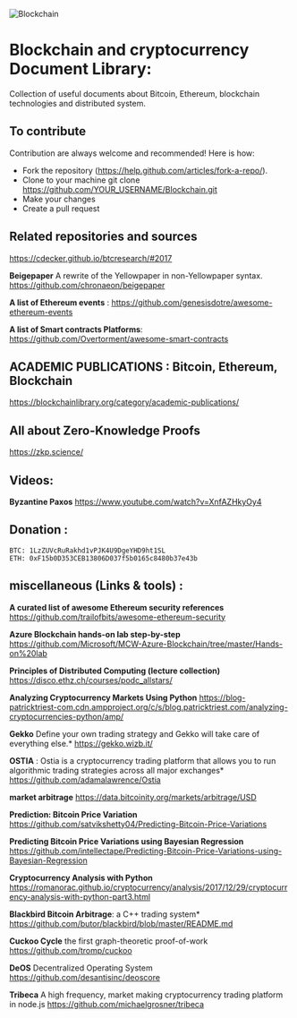 ![Blockchain](https://www.digimarc.com/public_images/blockchain-1500x600.jpg)

# Blockchain and cryptocurrency Document Library:
Collection of useful documents about Bitcoin, Ethereum, blockchain technologies and distributed system.
## To contribute
Contribution are always welcome and recommended! Here is how:

 * Fork the repository (https://help.github.com/articles/fork-a-repo/).
 * Clone to your machine git clone https://github.com/YOUR_USERNAME/Blockchain.git
 * Make your changes
 * Create a pull request

## Related repositories and sources

https://cdecker.github.io/btcresearch/#2017

**Beigepaper**
A rewrite of the Yellowpaper in non-Yellowpaper syntax.
https://github.com/chronaeon/beigepaper

**A list of Ethereum events** :
https://github.com/genesisdotre/awesome-ethereum-events

**A list of Smart contracts Platforms**:
https://github.com/Overtorment/awesome-smart-contracts

##  ACADEMIC PUBLICATIONS : Bitcoin, Ethereum, Blockchain
https://blockchainlibrary.org/category/academic-publications/

##  All about Zero-Knowledge Proofs
https://zkp.science/

## Videos:
**Byzantine Paxos**
https://www.youtube.com/watch?v=XnfAZHkyOy4

## Donation :

    BTC: 1LzZUVcRuRakhd1vPJK4U9DgeYHD9ht1SL
    ETH: 0xF15b0D353CEB13806D037f5b0165c8480b37e43b



## miscellaneous (Links & tools) :

**A curated list of awesome Ethereum security references**
https://github.com/trailofbits/awesome-ethereum-security

**Azure Blockchain hands-on lab step-by-step**
https://github.com/Microsoft/MCW-Azure-Blockchain/tree/master/Hands-on%20lab

**Principles of Distributed Computing (lecture collection)** 
https://disco.ethz.ch/courses/podc_allstars/

**Analyzing Cryptocurrency Markets Using Python**
https://blog-patricktriest-com.cdn.ampproject.org/c/s/blog.patricktriest.com/analyzing-cryptocurrencies-python/amp/

**Gekko** Define your own trading strategy and Gekko will take care of everything else.*
https://gekko.wizb.it/

**OSTIA** : Ostia is a cryptocurrency trading platform that allows you to run algorithmic trading strategies across all major exchanges*
https://github.com/adamalawrence/Ostia

**market arbitrage**
https://data.bitcoinity.org/markets/arbitrage/USD

**Prediction: Bitcoin Price Variation**
https://github.com/satvikshetty04/Predicting-Bitcoin-Price-Variations

**Predicting Bitcoin Price Variations using Bayesian Regression**
https://github.com/intellectape/Predicting-Bitcoin-Price-Variations-using-Bayesian-Regression

**Cryptocurrency Analysis with Python**
https://romanorac.github.io/cryptocurrency/analysis/2017/12/29/cryptocurrency-analysis-with-python-part3.html

**Blackbird Bitcoin Arbitrage**: a C++ trading system*
https://github.com/butor/blackbird/blob/master/README.md

**Cuckoo Cycle** the first graph-theoretic proof-of-work
https://github.com/tromp/cuckoo

**DeOS** Decentralized Operating System https://github.com/desantisinc/deoscore

**Tribeca** A high frequency, market making cryptocurrency trading platform in node.js
https://github.com/michaelgrosner/tribeca
